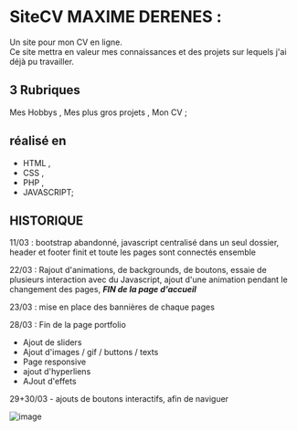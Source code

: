 <h1>SiteCV MAXIME DERENES :</h1>

Un site pour mon CV en ligne. <br>
Ce site mettra en valeur mes connaissances et des projets sur lequels j'ai déjà pu travailler.

<h2>3 Rubriques</h2>

Mes Hobbys ,
Mes plus gros projets ,
Mon CV ;

<h2>réalisé en</h2>

- HTML ,
- CSS ,
- PHP ,
- JAVASCRIPT;

<h2>HISTORIQUE</h2>

11/03 : bootstrap abandonné, javascript centralisé dans un seul dossier, header et footer finit et toute les pages sont connectés ensemble<br>

22/03 : Rajout d'animations, de backgrounds, de boutons, essaie de plusieurs interaction avec du Javascript, ajout d'une animation pendant le changement des pages, _**FIN de la page d'accueil**_<br>

23/03 : mise en place des bannières de chaque pages

28/03 : Fin de la page portfolio
- Ajout de sliders
- Ajout d'images / gif / buttons / texts
- Page responsive
- ajout d'hyperliens
- AJout d'effets

29+30/03 - ajouts de boutons interactifs, afin de naviguer

![image](https://github.com/user-attachments/assets/aadb89ee-9f6b-4e42-acf3-e9b651f36405)

